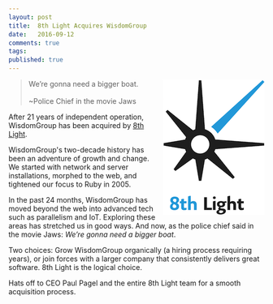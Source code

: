 ```yaml
---
layout: post
title:  8th Light Acquires WisdomGroup
date:   2016-09-12
comments: true
tags: 
published: true
---
```

<img src="/images/8th-Light-200.png" width="200" align="right" style="margin-left:10px;" alt="8th Light Logo" title="8th Light Logo">

>We’re gonna need a bigger boat.<br/>&nbsp;<br/>~Police Chief in the movie Jaws

After 21 years of independent operation, WisdomGroup has been acquired by [8th Light](http://8thlight.com).

WisdomGroup's two-decade history has been an adventure of growth and change. We started with network and server installations, morphed to the web, and tightened our focus to Ruby in 2005. 

<!--more-->

In the past 24 months, WisdomGroup has moved beyond the web into advanced tech such as parallelism and IoT. Exploring these areas has stretched us in good ways. And now, as the police chief said in the movie Jaws: _We’re gonna need a bigger boat_.

Two choices: Grow WisdomGroup organically (a hiring process requiring years), or join forces with a larger company that consistently delivers great software. 8th Light is the logical choice.

Hats off to CEO Paul Pagel and the entire 8th Light team for a smooth acquisition process.
